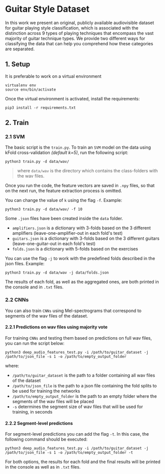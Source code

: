 # Guitar Style Dataset

In this work we present an original, publicly available audiovisible dataset for guitar playing style classification, which is associated with the distinction across 9 types of playing techniques that encompass the vast majority of guitar technique types. We provide two different ways for classifying the data that can help you comprehend how these categories are separated.

## 1. Setup

It is preferable to work on a virtual environment

```
virtualenv env
source env/bin/activate
```
Once the virtual environment is activated, install the requirements:
```
pip3 install -r requirements.txt
```

## 2. Train
### 2.1 SVM 

The basic script is the `train.py`. To train an `SVM` model on the data using kFold cross-validation _(default k=5)_, run the following script:
```
python3 train.py -d data/wav/
```

> where `data/wav` is the directory which contains the class-folders with the wav files. 

Once you run the code, the feature vectors are saved in `.npy` files, so that on the next run, the feature extraction process is omitted.

You can change the value of `k` using the flag `-f`. Example:
```
python3 train.py -d data/wav/ -f 10
```

Some `.json` files have been created inside the `data` folder.
- `amplifiers.json` is a dictionary with 3-folds based on the 3 different amplifiers (leave-one-amplifier-out in each fold's test)
- `guitars.json` is a dictionary with 3-folds based on the 3 different guitars (leave-one-guitar-out in each fold's test)
- `folds.json` is a dictionary with 5-folds based on the exercises 

You can use the flag `-j` to work with the predefined folds described in the json files. Example:

```
python3 train.py -d data/wav -j data/folds.json
```

The results of each fold, as well as the aggregated ones, are both printed in the console and in `.txt` files.

### 2.2 CNNs
You can also train `CNNs` using Mel-spectrograms that correspond to segments of the wav files of the dataset.

#### 2.2.1 Predictions on wav files using majority vote

For training `CNNs` and testing them based on predictions on full wav files, you can run the script below:
```
python3 deep_audio_features_test.py -i /path/to/guitar_dataset -j /path/to/json_file -s 1 -o /path/to/empty_output_folder
```
 where: 
 - `/path/to/guitar_dataset` is the path to a folder containing all wav files of the dataset
 - `/path/to/json_file` is the path to a json file containing the fold splits to be used for training the networks
 - `/path/to/empty_output_folder` is the path to an empty folder where the segments of the wav files will be placed
 -  `-s` determines the segment size of wav files that will be used for training, in seconds

#### 2.2.2 Segment-level predictions

For segment-level predictions you can add the flag `-t`. In this case, the following command should be executed:

```
python3 deep_audio_features_test.py -i /path/to/guitar_dataset -j /path/to/json_file -s 1 -o /path/to/empty_output_folder -t
```

For both options, the results for each fold and the final results will be printed in the console as well as in `.txt`  files.